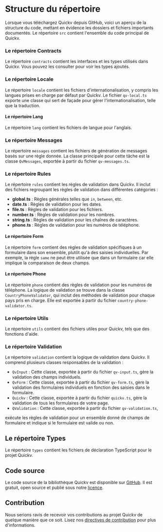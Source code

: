 # Structure du répertoire
Lorsque vous téléchargez Quickv depuis GitHub, voici un aperçu de la structure du code, mettant en évidence les dossiers et fichiers importants documentés.
Le répertoire `src` contient l'ensemble du code principal de Quickv.

### Le répertoire **Contracts**

Le répertoire `contracts` contient les interfaces et les types utilisés dans Quickv. Vous pouvez les consulter pour voir les types ajoutés.

### Le répertoire **Locale**

Le répertoire `locale` contient les fichiers d'internationalisation, y compris les langues prises en charge par défaut par Quickv. Le fichier `qv-local.ts` exporte une classe qui sert de façade pour gérer l'internationalisation, telle que la traduction.

#### Le répertoire **Lang**

Le répertoire `lang` contient les fichiers de langue pour l'anglais.

### Le répertoire **Messages**

Le répertoire `messages` contient les fichiers de génération de messages basés sur une règle donnée. La classe principale pour cette tâche est la classe `QvMessages`, exportée à partir du fichier `qv-messages.ts`.

### Le répertoire **Rules**

Le répertoire `rules` contient les règles de validation dans Quickv. Il inclut des fichiers regroupant les règles de validation dans différentes catégories :
- **global.ts** : Règles générales telles que `in`, `between`, etc.
- **date.ts** : Règles de validation pour les dates.
- **file.ts** : Règles de validation pour les fichiers.
- **number.ts** : Règles de validation pour les nombres.
- **string.ts** : Règles de validation pour les chaînes de caractères.
- **phone.ts** : Règles de validation pour les numéros de téléphone.

#### Le répertoire **Form**

Le répertoire `form` contient des règles de validation spécifiques à un formulaire dans son ensemble, plutôt qu'à des saisies individuelles. Par exemple, la règle `same` ne peut être utilisée que dans un formulaire car elle implique la comparaison de deux champs.

#### Le répertoire **Phone**

Le répertoire `phone` contient des règles de validation pour les numéros de téléphone. La logique de validation se trouve dans la classe `CountryPhoneValidator`, qui inclut des méthodes de validation pour chaque pays pris en charge. Elle est exportée à partir du fichier `country-phone-validator.ts`.

### Le répertoire **Utils**

Le répertoire `utils` contient des fichiers utiles pour Quickv, tels que des fonctions d'aide.

### Le répertoire **Validation**

Le répertoire `validation` contient la logique de validation dans Quickv. Il comprend plusieurs classes responsables de la validation :
- `QvInput` : Cette classe, exportée à partir du fichier `qv-input.ts`, gère la validation des champs individuels.
- `QvForm` : Cette classe, exportée à partir du fichier `qv-form.ts`, gère la validation des formulaires individuels en fonction des saisies dans le formulaire.
- `Quickv` : Cette classe, exportée à partir du fichier `quickv.ts`, gère la validation de tous les formulaires de votre page.
- `QValidation` : Cette classe, exportée à partir du fichier `qv-validation.ts`,

 exécute les règles de validation pour un ensemble donné de champs de formulaire et indique si le formulaire est valide ou non.

## Le répertoire **Types**

Le répertoire `types` contient les fichiers de déclaration TypeScript pour le projet Quickv.

## Code source

Le code source de la bibliothèque Quickv est disponible sur [GitHub](https://github.com/quick-v/quickv). Il est gratuit, open source et publié sous notre [licence](/docs/license).

## Contribution

Nous serions ravis de recevoir vos contributions au projet Quickv de quelque manière que ce soit. Lisez nos [directives de contribution](/docs/contribution) pour plus d'informations.